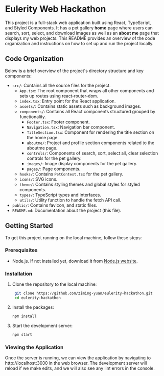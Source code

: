 # Eulerity Web Hackathon

This project is a full-stack web application built using React, TypeScript, and Styled Components. It has a pet gallery **home** page where users can search, sort, select, and download images as well as an **about me** page that displays my web projects. This README provides an overview of the code organization and instructions on how to set up and run the project locally.

## Code Organization

Below is a brief overview of the project's directory structure and key components:

- `src/`: Contains all the source files for the project.
  - `App.tsx`: The root component that wraps all other components and sets up routes using react-router-dom.
  - `index.tsx`: Entry point for the React application.
  - `assets/`: Contains static assets such as background images.
  - `components/`: Contains all React components structured grouped by functionality.
    - `Footer.tsx`: Footer component.
    - `Navigation.tsx`: Navigation bar component.
    - `TitleSection.tsx`: Component for rendering the title section on the home page.
    - `aboutme/`: Project and profile section components related to the aboutme page.
    - `controls/`: Components of search, sort, select all, clear selection controls for the pet gallery.
    - `images/`: Image display components for the pet gallery.
    - `pages/`: Page components.
  - `hooks/`: Contains `PetContext.tsx` for the pet gallery.
  - `icons/`: SVG icons.
  - `theme/`: Contains styling themes and global styles for styled components.
  - `types/`: TypeScript types and interfaces.
  - `utils/`: Utility function to handle the fetch API call.
- `public/`: Contains favicon, and static files.
- `README.md`: Documentation about the project (this file).

## Getting Started

To get this project running on the local machine, follow these steps:

### Prerequisites

- Node.js. If not installed yet, download it from [Node.js website](https://nodejs.org/).

### Installation

1. Clone the repository to the local machine:
   ```bash
    git clone https://github.com/ziming-yuan/eulerity-hackathon.git
    cd eulerity-hackathon
   ```
2. Install the packages:
   ```bash
   npm install

   ```
3. Start the development server:
   ```bash
   npm start
   ```

### Viewing the Application

Once the server is running, we can view the application by navigating to http://localhost:3000 in the web browser. The development server will reload if we make edits, and we will also see any lint errors in the console.
